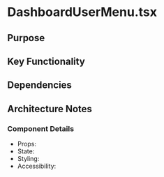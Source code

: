 # DashboardUserMenu.tsx

## Purpose

## Key Functionality

## Dependencies

## Architecture Notes

### Component Details
- Props: 
- State: 
- Styling: 
- Accessibility: 
